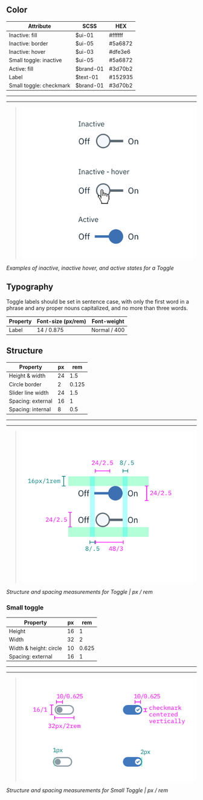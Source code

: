 ## Color

| Attribute                 | SCSS     | HEX      |
|-----------------------|----------|----------|
| Inactive: fill        | $ui-01   | #ffffff  |
| Inactive: border      | $ui-05   | #5a6872  |
| Inactive: hover       | $ui-03   | #dfe3e6  |
| Small toggle: inactive | $ui-05 | #5a6872 |
| Active: fill          | $brand-01| #3d70b2  |
| Label                 | $text-01 | #152935  |
| Small toggle: checkmark | $brand-01 | #3d70b2 |

---
***
> ![Inactive, inactive hover, and active states for a Toggle](images/toggle-style-1.png)

_Examples of inactive, inactive hover, and active states for a Toggle_

## Typography

Toggle labels should be set in sentence case, with only the first word in a phrase and any proper nouns capitalized, and no more than three words.

| Property | Font-size (px/rem)    | Font-weight |
|----------|-----------------|--------------|
| Label    | 14 / 0.875 | Normal / 400 |

## Structure

| Property          | px | rem   |
|-------------------|----|-------|
| Height & width    | 24 | 1.5   |
| Circle border     | 2  | 0.125 |
| Slider line width      | 24 | 1.5   |
| Spacing: external | 16 | 1     |
| Spacing: internal | 8  | 0.5   |

---
***
> ![Structure and spacing measurements for toggle](images/toggle-style-2.png)

_Structure and spacing measurements for Toggle | px / rem_




### Small toggle
| Property          | px | rem   |
|-------------------|----|-------|
| Height            | 16 | 1     |
| Width             | 32 | 2     |
| Width & height: circle | 10 | 0.625 |
| Spacing: external | 16 | 1     |



---
***
> ![Structure and spacing measurements for small toggle](images/toggle-style-3.png)

_Structure and spacing measurements for Small Toggle | px / rem_
